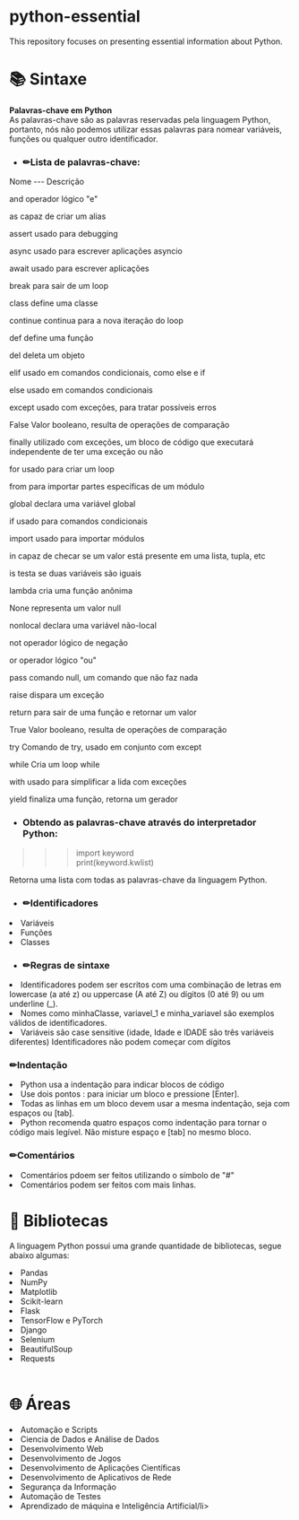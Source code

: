 # python-essential
This repository focuses on presenting essential information about Python.

# :books: Sintaxe

<strong><p>Palavras-chave em Python</strong>
<br>
As palavras-chave são as palavras reservadas pela linguagem Python, portanto, nós não podemos utilizar essas palavras para nomear variáveis, funções ou qualquer outro identificador.

- <h3>✏Lista de palavras-chave:</h3>

<p>Nome ---	Descrição </p>
<p>and	operador lógico "e"</p>
<p>as	capaz de criar um alias</p>
<p>assert	usado para debugging</p>
<p>async	usado para escrever aplicações asyncio</p>
<p>await	usado para escrever aplicações </p>
<p>break	para sair de um loop</p>
<p>class	define uma classe</p>
<p>continue	continua para a nova iteração do loop</p>
<p>def	define uma função</p>
<p>del	deleta um objeto</p>
<p>elif	usado em comandos condicionais, como else e if</p>
<p>else	usado em comandos condicionais</p>
<p>except	usado com exceções, para tratar possíveis erros</p>
<p>False	Valor booleano, resulta de operações de comparação</p>
finally	utilizado com exceções, um bloco de código que executará independente de ter uma exceção ou não
<p>for	usado para criar um loop</p>
<p>from	para importar partes específicas de um módulo</p>
<p>global	declara uma variável global</p>
<p>if	usado para comandos condicionais</p>
<p>import	usado para importar módulos</p>
<p>in	capaz de checar se um valor está presente em uma lista, tupla, etc</p>
<p>is	testa se duas variáveis são iguais</p>
<p>lambda	cria uma função anônima</p>
<p> None	representa um valor null </p>
<p> nonlocal	declara uma variável não-local</p>
<p>not	operador lógico de negação</p>
<p>or	operador lógico "ou"</p>
<p>pass	comando null, um comando que não faz nada</p>
<p>raise	dispara um exceção</p>
<p>return	para sair de uma função e retornar um valor</p>
<p>True	Valor booleano, resulta de operações de comparação</p>
<p>try	Comando de try, usado em conjunto com except</p>
<p>while	Cria um loop while</p>
<p>with	usado para simplificar a lida com exceções</p>
<p>yield	finaliza uma função, retorna um gerador</p>


- <h3>Obtendo as palavras-chave através do interpretador Python:</h3>

>>> import keyword
>>> <br>
>>> print(keyword.kwlist)
>>>
>>> 
Retorna uma lista com todas as palavras-chave da linguagem Python.</p>


- <h3>✏Identificadores</h3>

<li> Variáveis</li>
<li> Funções </li>
<li> Classes </li>


- <h3> ✏Regras de sintaxe </h3>
<li>Identificadores podem ser escritos com uma combinação de letras em lowercase (a até z) ou uppercase (A até Z) ou dígitos (0 até 9) ou um underline (_).</li>
<li>Nomes como minhaClasse, variavel_1 e minha_variavel são exemplos válidos de identificadores.
</li>
<li> Variáveis são case sensitive (idade, Idade e IDADE são três variáveis diferentes) Identificadores não podem começar com dígitos</li>


<h3> ✏Indentação</h3>
<li>Python usa a indentação para indicar blocos de código</li>
<li>Use dois pontos : para iniciar um bloco e pressione [Enter].</li>
<li>Todas as linhas em um bloco devem usar a mesma indentação, seja com espaços ou [tab].</li>
<li> Python recomenda quatro espaços como indentação para tornar o código mais legível. Não misture espaço e [tab] no mesmo bloco.</li>

<h3>✏Comentários</h3>

<li> Comentários pdoem ser feitos utilizando o símbolo de "#"</li>
<li> Comentários podem ser feitos com mais linhas.</li>

<h1>📃 Bibliotecas </h1>
<p> A linguagem Python possui uma grande quantidade de bibliotecas, segue abaixo algumas: </p>
<li>Pandas</li>
<li>NumPy</li>
<li>Matplotlib</li>
<li>Scikit-learn</li>
<li>Flask</li>
<li>TensorFlow e PyTorch</li>
<li>Django</li>
<li>Selenium</li>
<li>BeautifulSoup</li>
<li>Requests</li>

<br>
<h1> 🌐 Áreas </h1>

<li> Automação e Scripts </li>
<li> Ciencia de Dados e Análise de Dados </li>
<li> Desenvolvimento Web </li>
<li> Desenvolvimento de Jogos </li>
<li> Desenvolvimento de Aplicações Científicas </li>
<li> Desenvolvimento de Aplicativos de Rede </li>
<li> Segurança da Informação </li>
<li> Automação de Testes </li>
<li> Aprendizado de máquina e Inteligência Artificial/li>





